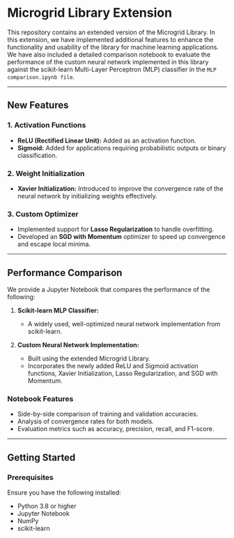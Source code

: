 # Microgrid Library Extension

This repository contains an extended version of the Microgrid Library. In this extension, we have implemented additional features to enhance the functionality and usability of the library for machine learning applications. We have also included a detailed comparison notebook to evaluate the performance of the custom neural network implemented in this library against the scikit-learn Multi-Layer Perceptron (MLP) classifier in the `MLP comparison.ipynb file`.

---

## New Features

### 1. **Activation Functions**
   - **ReLU (Rectified Linear Unit):** Added as an activation function.
   - **Sigmoid:** Added for applications requiring probabilistic outputs or binary classification.

### 2. **Weight Initialization**
   - **Xavier Initialization:** Introduced to improve the convergence rate of the neural network by initializing weights effectively.

### 3. **Custom Optimizer**
   - Implemented support for **Lasso Regularization** to handle overfitting.
   - Developed an **SGD with Momentum** optimizer to speed up convergence and escape local minima.

---

## Performance Comparison

We provide a Jupyter Notebook that compares the performance of the following:

1. **Scikit-learn MLP Classifier:**
   - A widely used, well-optimized neural network implementation from scikit-learn.

2. **Custom Neural Network Implementation:**
   - Built using the extended Microgrid Library.
   - Incorporates the newly added ReLU and Sigmoid activation functions, Xavier Initialization, Lasso Regularization, and SGD with Momentum.

### Notebook Features
- Side-by-side comparison of training and validation accuracies.
- Analysis of convergence rates for both models.
- Evaluation metrics such as accuracy, precision, recall, and F1-score.

---

## Getting Started

### Prerequisites
Ensure you have the following installed:
- Python 3.8 or higher
- Jupyter Notebook
- NumPy
- scikit-learn

